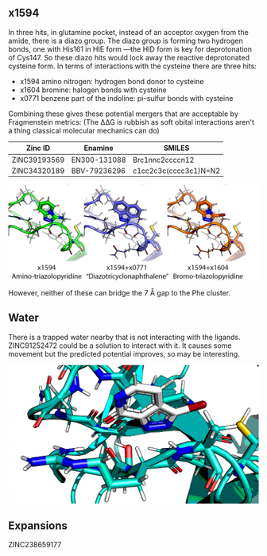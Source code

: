 ## x1594

In three hits, in glutamine pocket, instead of an acceptor oxygen from the amide,
there is a diazo group.  The diazo group is forming two hydrogen bonds, one with His161 in HIE form
—the HID form is key for deprotonation of Cys147. So these diazo hits would lock away the reactive deprotonated cysteine form.
In terms of interactions with the cysteine there are three hits:

* x1594 amino nitrogen: hydrogen bond donor to cysteine
* x1604 bromine: halogen bonds with cysteine
* x0771 benzene part of the indoline: pi–sulfur bonds with cysteine

Combining these gives these potential mergers that are acceptable by Fragmenstein metrics:
(The ∆∆G is rubbish as soft obital interactions aren't a thing classical molecular mechanics can do)

| Zinc ID | Enamine | SMILES |
| ------- | ------- | ------ |
| ZINC39193569 | EN300-131088 | Brc1nnc2ccccn12 |
| ZINC34320189 | BBV-79236296 | c1cc2c3c(cccc3c1)N=N2 |


![x1594-expansions](images/x1594-expansions.png)

However, neither of these can bridge the 7 Å gap to the Phe cluster.

## Water

There is a trapped water nearby that is not interacting with the ligands.
ZINC91252472 could be a solution to interact with it.
It causes some movement but the predicted potential improves, so may be interesting.

![ZINC91252472.png](images/ZINC91252472.png)

## Expansions

ZINC238659177
